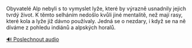 
Obyvatelé Alp nebyli s to vymyslet lyže, které by výrazně usnadnily jejich tvrdý život. K těmto selháním nedošlo kvůli jiné mentalitě, než mají rasy, které kola a lyže již dávno používaly. Jedná se o nezdary, i když se na ně díváme z pohledu indiánů a alpských horalů.

[🔊 Poslechnout audio](/data/7-paragraphs/audio/chapter_25/para_003-Obyvatel-Alp-nebyli-s-to-vymyslet-lye-kter-by.mp3)
